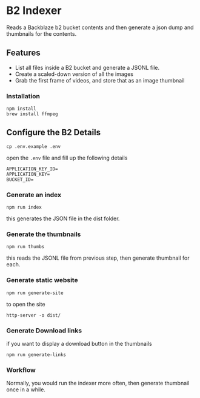 # B2 Indexer

Reads a Backblaze b2 bucket contents and then generate a json dump and thumbnails for the contents.


## Features

* List all files inside a B2 bucket and generate a JSONL file.
* Create a scaled-down version of all the images
* Grab the first frame of videos, and store that as an image thumbnail


### Installation

```
npm install
brew install ffmpeg
```

## Configure the B2 Details

```
cp .env.example .env
```
open the `.env` file and fill up the following details

```
APPLICATION_KEY_ID=
APPLICATION_KEY=
BUCKET_ID=
```


### Generate an index

```
npm run index
```

this generates the JSON file in the dist folder.


### Generate the thumbnails

```
npm run thumbs
```

this reads the JSONL file from previous step, then generate thumbnail for each.


### Generate static website

```
npm run generate-site
```

to open the site
```
http-server -o dist/
```

### Generate Download links

if you want to display a download button in the thumbnails

```
npm run generate-links
```



### Workflow

Normally, you would run the indexer more often, then generate thumbnail once in a while.